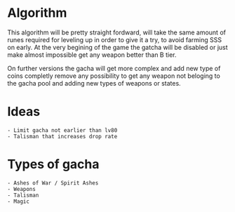 # Algorithm

This algorithm will be pretty straight fordward, will take the same amount of runes required for leveling up in order to give it a try, to avoid farming SSS on early. At
the very begining of the game the gatcha will be disabled or just make almost impossible get any weapon better than B tier.

On further versions the gacha will get more complex and add new type of coins completly remove any possibility to get any weapon not beloging to the gacha pool and adding new types 
of weapons or states.



# Ideas 
    - Limit gacha not earlier than lv80
    - Talisman that increases drop rate



# Types of gacha
    - Ashes of War / Spirit Ashes
    - Weapons
    - Talisman
    - Magic
